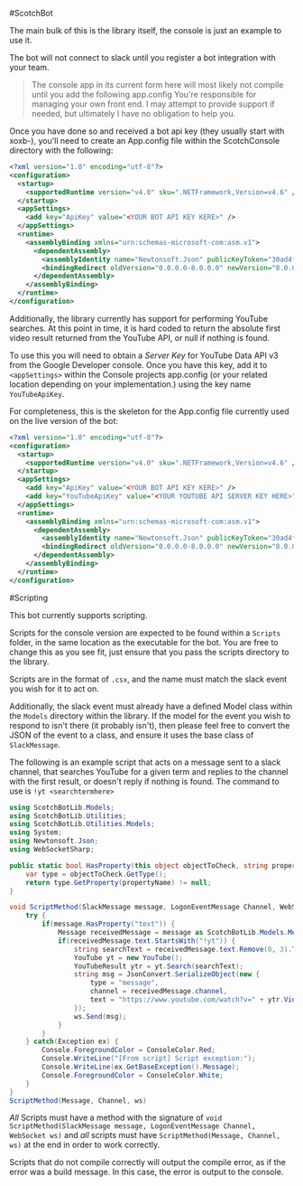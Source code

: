 #ScotchBot

The main bulk of this is the library itself, the console is just an example to use it.

The bot will not connect to slack until you register a bot integration with your team.

> The console app in its current form here will most likely not compile until you add the following app.config
> You're responsible for managing your own front end. I may attempt to provide support if needed, but ultimately I have no obligation to help you.

Once you have done so and received a bot api key (they usually start with xoxb-), you'll need to create an App.config file within the ScotchConsole directory with the following:

```XML
<?xml version="1.0" encoding="utf-8"?>
<configuration>
  <startup>
    <supportedRuntime version="v4.0" sku=".NETFramework,Version=v4.6" />
  </startup>
  <appSettings>
    <add key="ApiKey" value="<YOUR BOT API KEY KERE>" />
  </appSettings>
  <runtime>
    <assemblyBinding xmlns="urn:schemas-microsoft-com:asm.v1">
      <dependentAssembly>
        <assemblyIdentity name="Newtonsoft.Json" publicKeyToken="30ad4fe6b2a6aeed" culture="neutral" />
        <bindingRedirect oldVersion="0.0.0.0-8.0.0.0" newVersion="8.0.0.0" />
      </dependentAssembly>
    </assemblyBinding>
  </runtime>
</configuration>
```

Additionally, the library currently has support for performing YouTube searches. At this point in time, it is hard coded to return the absolute first video result returned from the YouTube API, or null if nothing is found.

To use this you will need to obtain a *Server Key* for YouTube Data API v3 from the Google Developer console. Once you have this key, add it to `<appSettings>` within the Console projects app.config (or your related location depending on your implementation.) using the key name `YouTubeApiKey`.

For completeness, this is the skeleton for the App.config file currently used on the live version of the bot:

```XML
<?xml version="1.0" encoding="utf-8"?>
<configuration>
  <startup>
    <supportedRuntime version="v4.0" sku=".NETFramework,Version=v4.6" />
  </startup>
  <appSettings>
    <add key="ApiKey" value="<YOUR BOT API KEY KERE>" />
    <add key="YouTubeApiKey" value="<YOUR YOUTUBE API SERVER KEY HERE>" />
  </appSettings>
  <runtime>
    <assemblyBinding xmlns="urn:schemas-microsoft-com:asm.v1">
      <dependentAssembly>
        <assemblyIdentity name="Newtonsoft.Json" publicKeyToken="30ad4fe6b2a6aeed" culture="neutral" />
        <bindingRedirect oldVersion="0.0.0.0-8.0.0.0" newVersion="8.0.0.0" />
      </dependentAssembly>
    </assemblyBinding>
  </runtime>
</configuration>
```

#Scripting

This bot currently supports scripting.

Scripts for the console version are expected to be found within a `Scripts` folder, in the same location as the executable for the bot. You are free to change this as you see fit, just ensure that you pass the scripts directory to the library.

Scripts are in the format of `.csx`, and the name must match the slack event you wish for it to act on.

Additionally, the slack event must already have a defined Model class within the `Models` directory within the library. If the model for the event you wish to respond to isn't there (it probably isn't), then please feel free to convert the JSON of the event to a class, and ensure it uses the base class of `SlackMessage`.

The following is an example script that acts on a message sent to a slack channel, that searches YouTube for a given term and replies to the channel with the first result, or doesn't reply if nothing is found.
The command to use is `!yt <searchtermhere>`

```csharp
using ScotchBotLib.Models;
using ScotchBotLib.Utilities;
using ScotchBotLib.Utilities.Models;
using System;
using Newtonsoft.Json;
using WebSocketSharp;

public static bool HasProperty(this object objectToCheck, string propertyName) {
	var type = objectToCheck.GetType();
	return type.GetProperty(propertyName) != null;
}

void ScriptMethod(SlackMessage message, LogonEventMessage Channel, WebSocket ws) {
	try {
		if(message.HasProperty("text")) {
			Message receivedMessage = message as ScotchBotLib.Models.Message;
			if(receivedMessage.text.StartsWith("!yt")) {
				string searchText = receivedMessage.text.Remove(0, 3).Trim();
				YouTube yt = new YouTube();
				YouTubeResult ytr = yt.Search(searchText);
				string msg = JsonConvert.SerializeObject(new {
					type = "message",
					channel = receivedMessage.channel,
					text = "https://www.youtube.com/watch?v=" + ytr.VideoId
				});
				ws.Send(msg);
			}
		}
	} catch(Exception ex) {
		Console.ForegroundColor = ConsoleColor.Red;
		Console.WriteLine("[From script] Script exception:");
		Console.WriteLine(ex.GetBaseException().Message);
		Console.ForegroundColor = ConsoleColor.White;
	}
}
ScriptMethod(Message, Channel, ws)
```

*All* Scripts must have a method with the signature of `void ScriptMethod(SlackMessage message, LogonEventMessage Channel, WebSocket ws)` and *all* scripts must have `ScriptMethod(Message, Channel, ws)` at the end in order to work correctly.

Scripts that do not compile correctly will output the compile error, as if the error was a build message. In this case, the error is output to the console.
